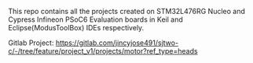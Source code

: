 This repo contains all the projects created on STM32L476RG Nucleo and Cypress Infineon PSoC6 Evaluation boards in Keil and Eclipse(ModusToolBox) IDEs respectively.

Gitlab Project: https://gitlab.com/jincyjose491/sjtwo-c/-/tree/feature/project_v1/projects/motor?ref_type=heads
